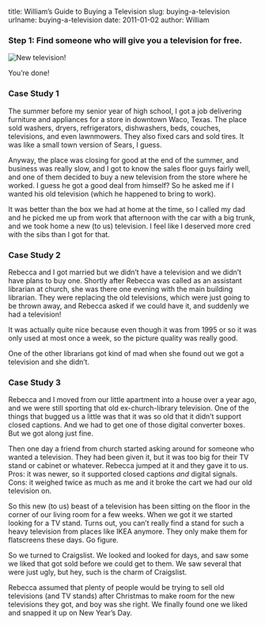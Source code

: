 title: William&#x02bc;s Guide to Buying a Television
slug: buying-a-television
urlname: buying-a-television
date: 2011-01-02
author: William

### Step 1: Find someone who will give you a television for free.

<img src="{static}/images/2011-01-02-new-television.jpg" alt="New television!" class="img-fluid">

You&#x02bc;re done!

### Case Study 1

The summer before my senior year of high school, I got a job delivering
furniture and appliances for a store in downtown Waco, Texas. The place sold
washers, dryers, refrigerators, dishwashers, beds, couches, televisions, and
even lawnmowers. They also fixed cars and sold tires. It was like a small town
version of Sears, I guess.

Anyway, the place was closing for good at the end of the summer, and business
was really slow, and I got to know the sales floor guys fairly well, and one of
them decided to buy a new television from the store where he worked. I guess he
got a good deal from himself? So he asked me if I wanted his old television
(which he happened to bring to work).

It was better than the box we had at home at the time, so I called my dad and he
picked me up from work that afternoon with the car with a big trunk, and we took
home a new (to us) television. I feel like I deserved more cred with the sibs
than I got for that.

### Case Study 2

Rebecca and I got married but we didn&#x02bc;t have a television and we
didn&#x02bc;t have plans to buy one. Shortly after Rebecca was called as an
assistant librarian at church, she was there one evening with the main building
librarian. They were replacing the old televisions, which were just going to be
thrown away, and Rebecca asked if we could have it, and suddenly we had a
television!

It was actually quite nice because even though it was from 1995 or so it was
only used at most once a week, so the picture quality was really good.

One of the other librarians got kind of mad when she found out we got a
television and she didn&#x02bc;t.

### Case Study 3

Rebecca and I moved from our little apartment into a house over a year ago, and
we were still sporting that old ex-church-library television. One of the things
that bugged us a little was that it was so old that it didn&#x02bc;t support
closed captions. And we had to get one of those digital converter boxes. But we
got along just fine.

Then one day a friend from church started asking around for someone who wanted a
television. They had been given it, but it was too big for their TV stand or
cabinet or whatever. Rebecca jumped at it and they gave it to us. Pros: it was
newer, so it supported closed captions _and_ digital signals. Cons: it weighed
twice as much as me and it broke the cart we had our old television on.

So this new (to us) beast of a television has been sitting on the floor in the
corner of our living room for a few weeks. When we got it we started looking for
a TV stand. Turns out, you can&#x02bc;t really find a stand for such a heavy
television from places like IKEA anymore. They only make them for flatscreens
these days. Go figure.

So we turned to Craigslist. We looked and looked for days, and saw some we liked
that got sold before we could get to them. We saw several that were just ugly,
but hey, such is the charm of Craigslist.

Rebecca assumed that plenty of people would be trying to sell old televisions
(and TV stands) after Christmas to make room for the new televisions they got,
and boy was she right. We finally found one we liked and snapped it up on New
Year&#x02bc;s Day.

